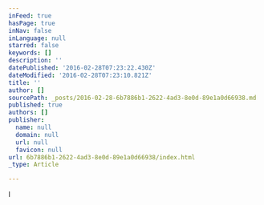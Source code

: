 ```yaml
---
inFeed: true
hasPage: true
inNav: false
inLanguage: null
starred: false
keywords: []
description: ''
datePublished: '2016-02-28T07:23:22.430Z'
dateModified: '2016-02-28T07:23:10.821Z'
title: ''
author: []
sourcePath: _posts/2016-02-28-6b7886b1-2622-4ad3-8e0d-89e1a0d66938.md
published: true
authors: []
publisher:
  name: null
  domain: null
  url: null
  favicon: null
url: 6b7886b1-2622-4ad3-8e0d-89e1a0d66938/index.html
_type: Article

---
```

I